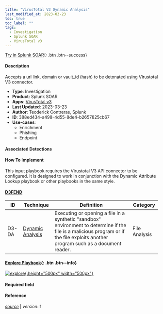 ```yaml
---
title: "VirusTotal V3 Dynamic Analysis"
last_modified_at: 2023-03-23
toc: true
toc_label: ""
tags:
  - Investigation
  - Splunk SOAR
  - VirusTotal v3
---
```


[Try in Splunk SOAR](https://www.splunk.com/en_us/software/splunk-security-orchestration-and-automation.html){: .btn .btn--success}

#### Description

Accepts a url link, domain or vault_id (hash) to be detonated using Virustotal V3 connector.

- **Type**: Investigation
- **Product**: Splunk SOAR
- **Apps**: [VirusTotal v3](https://splunkbase.splunk.com/apps?keyword=virustotal+v3&filters=product%3Asoar)
- **Last Updated**: 2023-03-23
- **Author**: Teoderick Contreras, Splunk
- **ID**: 388ed434-a498-4d55-8de4-b2657825cb67
- **Use-cases**:
  - Enrichment
  - Phishing
  - Endpoint

#### Associated Detections


#### How To Implement
This input playbook requires the Virustotal V3 API connector to be configured. It is designed to work in conjunction with the Dynamic Attribute Lookup playbook or other playbooks in the same style.


#### [D3FEND](https://d3fend.mitre.org/)

| ID          | Technique   | Definition     | Category       |
| ----------- | ----------- |--------------- |--------------- |
| D3-DA | [Dynamic Analysis](https://d3fend.mitre.org/technique/d3f:DynamicAnalysis) | Executing or opening a file in a synthetic &#34;sandbox&#34; environment to determine if the file is a malicious program or if the file exploits another program such as a document reader. | File Analysis |

#### [Explore Playbook](https://splunk.github.io/soar-playbook-viewer/?playbook=https://raw.githubusercontent.com/phantomcyber/playbooks/latest/VirusTotal_v3_Dynamic_Analysis.json){: .btn .btn--info}

[![explore](https://raw.githubusercontent.com/splunk/security_content/develop/playbooks/VirusTotal_v3_Dynamic_Analysis.png){:height="500px" width="500px"}](https://splunk.github.io/soar-playbook-viewer/?playbook=https://raw.githubusercontent.com/phantomcyber/playbooks/latest/VirusTotal_v3_Dynamic_Analysis.json)

#### Required field


#### Reference



[*source*](https://github.com/splunk/security_content/tree/develop/playbooks/VirusTotal_v3_Dynamic_Analysis.yml) \| *version*: **1**